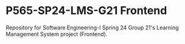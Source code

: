 # P565-SP24-LMS-G21 Frontend
Repository for Software Engineering-I Spring 24 Group 21's Learning Management System project (Frontend).
